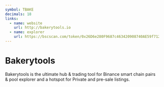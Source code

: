 ```yaml
---
symbol: TBAKE
decimals: 18
links:
  - name: website
    url: http://bakerytools.io
  - name: explorer
    url: https://bscscan.com/token/0x26D6e280F9687c463420908740AE59f712419147
---
```


# Bakerytools

Bakerytools is the ultimate hub & trading tool for Binance smart chain pairs & pool explorer and a hotspot for Private and pre-sale listings.
